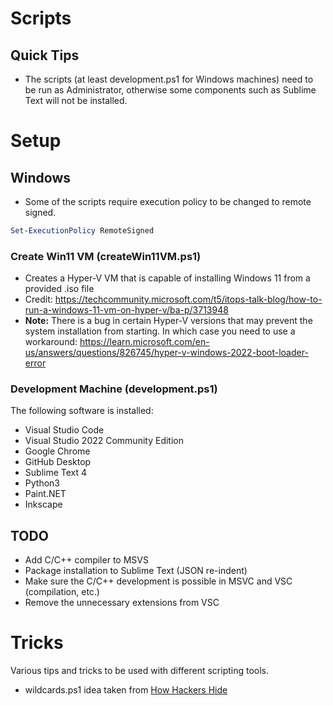 # Scripts

## Quick Tips

- The scripts (at least development.ps1 for Windows machines) need to be run as Administrator, otherwise some components such as Sublime Text will not be installed.

# Setup

## Windows

- Some of the scripts require execution policy to be changed to remote signed.

```powershell
Set-ExecutionPolicy RemoteSigned
```

### Create Win11 VM (createWin11VM.ps1)

- Creates a Hyper-V VM that is capable of installing Windows 11 from a provided .iso file
- Credit: https://techcommunity.microsoft.com/t5/itops-talk-blog/how-to-run-a-windows-11-vm-on-hyper-v/ba-p/3713948
- **Note:** There is a bug in certain Hyper-V versions that may prevent the system installation from starting. In which case you need to use a workaround: https://learn.microsoft.com/en-us/answers/questions/826745/hyper-v-windows-2022-boot-loader-error

### Development Machine (development.ps1)

The following software is installed:
 - Visual Studio Code
 - Visual Studio 2022 Community Edition
 - Google Chrome
 - GitHub Desktop
 - Sublime Text 4
 - Python3
 - Paint.NET
 - Inkscape

## TODO

 - Add C/C++ compiler to MSVS
  - Package installation to Sublime Text (JSON re-indent)
 - Make sure the C/C++ development is possible in MSVC and VSC (compilation, etc.)
 - Remove the unnecessary extensions from VSC

# Tricks

Various tips and tricks to be used with different scripting tools.

- wildcards.ps1 idea taken from [How Hackers Hide](https://www.youtube.com/watch?v=WJlqQYyzGi8&ab_channel=JohnHammond)
